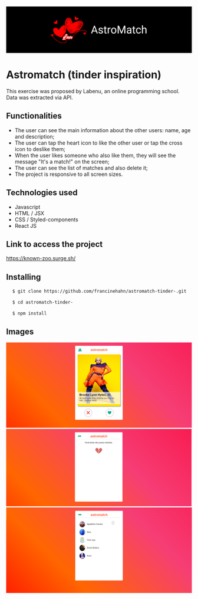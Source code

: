 ![Image1](./src/img/AstroMatchCover.png)

# Astromatch (tinder inspiration)
This exercise was proposed by Labenu, an online programming school.
Data was extracted via API.

## Functionalities
* The user can see the main information about the other users: name, age and description;
* The user can tap the heart icon to like the other user or tap the cross icon to deslike them;
* When the user likes someone who also like them, they will see the message "It's a match!" on the screen;
* The user can see the list of matches and also delete it;
* The project is responsive to all screen sizes.

## Technologies used
* Javascript
* HTML / JSX
* CSS / Styled-components
* React JS

## Link to access the project
https://known-zoo.surge.sh/

## Installing
<pre>
  <code>$ git clone https://github.com/francinehahn/astromatch-tinder-.git</code>
</pre>

<pre>
  <code>$ cd astromatch-tinder-</code>
</pre>

<pre>
  <code>$ npm install</code>
</pre>

## Images
![Image1](./src/img/printAstromatch1.png)
![Image2](./src/img/printAstromatch2.png)
![Image3](./src/img/printAstromatch3.png)
